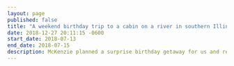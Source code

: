 ```yaml
---
layout: page
published: false
title: "A weekend birthday trip to a cabin on a river in southern Illinois"
date: 2018-12-27 20:11:15 -0600
start_date: 2018-07-13
end_date: 2018-07-15
description: McKenzie planned a surprise birthday getaway for us and rented a cute cabin in southern Illinois. It was a wonderful, relaxing escape from Chicago.
---
```

